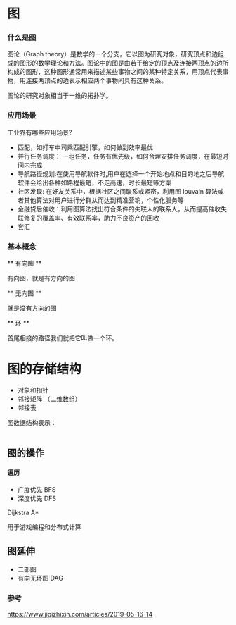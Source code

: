 # 图

### 什么是图

图论（Graph theory）是数学的一个分支，它以图为研究对象，研究顶点和边组成的图形的数学理论和方法。图论中的图是由若干给定的顶点及连接两顶点的边所构成的图形，这种图形通常用来描述某些事物之间的某种特定关系，用顶点代表事物，用连接两顶点的边表示相应两个事物间具有这种关系。

图论的研究对象相当于一维的拓扑学。


### 应用场景

工业界有哪些应用场景?

* 匹配，如打车中司乘匹配引擎，如何做到效率最优
* 并行任务调度： 一组任务，任务有优先级，如何合理安排任务调度，在最短时间内完成
* 导航路径规划:在使用导航软件时,用户在选择一个开始地点和目的地之后导航软件会给出各种如路程最短，不走高速，时长最短等方案
* 社区发现: 在好友关系中，根据社区之间联系或紧密，利用图 louvain 算法或者其他算法对用户进行分群从而达到精准营销，个性化服务等
* 金融贷后催收：利用图算法找出符合条件的失联人的联系人，从而提高催收失联修复的覆盖率、有效联系率，助力不良资产的回收
* 套汇 


### 基本概念

** 有向图 **

有向图，就是有方向的图

** 无向图 **

就是没有方向的图

** 环 **

首尾相接的路径我们就把它叫做一个环。


# 图的存储结构

* 对象和指针
* 邻接矩阵 （二维数组）
* 邻接表


图数据结构表示：

```

```


## 图的操作

#### 遍历

* 广度优先 BFS
* 深度优先 DFS

Dijkstra
A*

用于游戏编程和分布式计算


## 图延伸

* 二部图
* 有向无环图 DAG


### 参考

https://www.jiqizhixin.com/articles/2019-05-16-14







